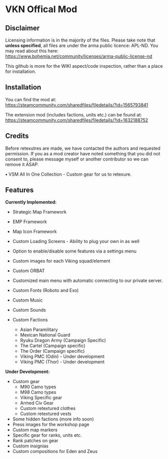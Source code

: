 # VKN Offical Mod

## Disclaimer
Licensing information is in the majority of the files. Please take note that **unless specified**, all files are under the arma public licence: APL-ND.
You may read about this here: https://www.bohemia.net/community/licenses/arma-public-license-nd

This github is more for the WIKI aspect/code inspection, rather than a place for installation.

## Installation
You can find the mod at: https://steamcommunity.com/sharedfiles/filedetails/?id=1565793841

The extension mod (includes factions, units etc.) can be found at: https://steamcommunity.com/sharedfiles/filedetails/?id=1632188752


## Credits
Before retexutres are made, we have contacted the authors and requested permission. If you as a mod creator have noted something that you did not consent to, please message myself or another contributor so we can remove it ASAP.

**•** VSM All In One Collection - Custom gear for us to retexure.


## Features
**Currently Implemented:**
- Strategic Map Framework
- EMP Framework
- Map Icon Framework

- Custom Loading Screens - Ability to plug your own in as well
- Option to enable/disable some features via a settings menu
- Custom images for each Viking squad/element
- Custom ORBAT
- Customized main menu with automatic connecting to our private server.

- Custom Fonts (Roboto and Exo)
- Custom Music
- Custom Sounds

- Custom Factions
  - Asian Paramilitary
  - Mexican National Guard
  - Ryuku Dragon Army (Campaign Specific)
  - The Cartel (Campaign specific)
  - The Order (Campaign specific)
  - Viking PMC (Odin) - Under development
  - Viking PMC (Thor) - Under development

**Under Development:**
- Custom gear
  - M90 Camo types
  - M98 Camo types
  - Viking Specific gear
  - Armed Civ Gear
  - Custom retextured clothes
  - Custom retextured vests
- Some hidden factions (more info soon)
- Press images for the workshop page
- Custom map markers
- Specific gear for ranks, units etc.
- Rank patches on gear
- Custom insignias
- Custom compositions for Eden and Zeus

